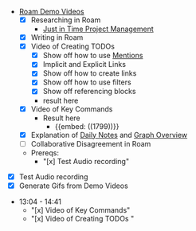 - [Roam Demo Videos](<Roam Demo Videos.md>)  
    - [x] Researching in Roam
        - [Just in Time Project Management](<Just in Time Project Management.md>)
    - [x] Writing in Roam
    - [x] Video of Creating TODOs 
        - [x] Show off how to use [Mentions](<Mentions.md>)
        - [x] Implicit and Explicit Links
        - [x] Show off how to create links 
        - [x] Show off how to use filters
        - [x] Show off referencing blocks
        - result here
    - [x] Video of Key Commands
        - Result here
            - {{embed: ((1799))}}
    - [x] Explanation of [Daily Notes](<Daily Notes.md>) and [Graph Overview](<Graph Overview.md>)  
    - [ ] Collaborative Disagreement in Roam
    - Prereqs:
        - "[x] Test Audio recording"
- [x] Test Audio recording
- [x] Generate Gifs from Demo Videos
- 13:04  - 14:41
    - "[x] Video of Key Commands"
    - "[x] Video of Creating TODOs "

